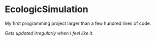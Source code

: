# EcologicSimulation
My first programming project larger than a few hundred lines of code.

*Gets updated irregularly when I feel like it.*
